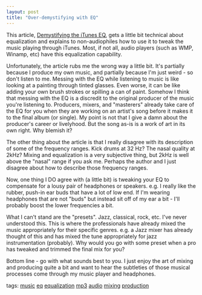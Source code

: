 ```yaml
---
layout: post
title: "Over-demystifying with EQ"
---
```


<p>This article, <a href="http://www.methodshop.com/gadgets/tutorials/ituneseq/index.shtml" target="_blank">Demystifying the iTunes EQ</a>, gets a little bit technical about equalization and explains to non-audiophiles how to use it to tweak the music playing through iTunes.  Most, if not all, audio players (such as WMP, Winamp, etc) have this equalization capability.</p>
  
<p>Unfortunately, the article rubs me the wrong way a little bit.  It's partially because I produce my own music, and partially because I'm just weird - so don't listen to me.  Messing with the EQ while listening to music is like looking at a painting through tinted glasses.  Even worse, it can be like adding your own brush strokes or spilling a can of paint.  Somehow I think that messing with the EQ is a discredit to the original producer of the music you're listening to.  Producers, mixers, and "masterers" already take care of the EQ for you when they are working on an artist's song before it makes it to the final album (or single).  My point is not that I give a damn about the producer's career or livelyhood.  But the song as-is is a work of art in its own right.  Why blemish it?  </p>
  
<p>The other thing about the article is that I really disagree with its description of some of the frequency ranges.  Kick drums at 32 Hz?  The nasal quality at 2kHz?  Mixing and equalization is a very subjective thing, but 2kHz is well above the "nasal" range if you ask me.  Perhaps the author and I just disagree about how to describe those frequency ranges.  </p>
  
<p>Now, one thing I DO agree with (a little bit) is tweaking your EQ to compensate for a lousy pair of headphones or speakers.  e.g. I really like the rubber, push-in ear buds that have a lot of low end.  If I'm wearing headphones that are not "buds" but instead sit off of my ear a bit - I'll probably boost the lower frequencies a bit.  </p>
  
<p>What I can't stand are the "presets".  Jazz, classical, rock, etc.  I've never understood this.  This is where the professionals have already mixed the music appropriately for their specific genres.  e.g. a Jazz mixer has already thought of this and has mixed the tune appropriately for jazz instrumentation (probably).  Why would you go with some preset when a pro has tweaked and trimmed the final mix for you?  </p>
  
<p>Bottom line - go with what sounds best to you.  I just enjoy the art of mixing and producing quite a bit and want to hear the subtleties of those musical processes come through my music player and headphones.</p>
  
<p class="tags">tags: <a href="http://technorati.com/tag/music" target="_blank" rel="tag">music</a> <a href="http://technorati.com/tag/eq" target="_blank" rel="tag">eq</a> <a href="http://technorati.com/tag/equalization" target="_blank" rel="tag">equalization</a> <a href="http://technorati.com/tag/mp3" target="_blank" rel="tag">mp3</a> <a href="http://technorati.com/tag/audio" target="_blank" rel="tag">audio</a> <a href="http://technorati.com/tag/mixing" target="_blank" rel="tag">mixing</a> <a href="http://technorati.com/tag/production" target="_blank" rel="tag">production</a> </p>
 
